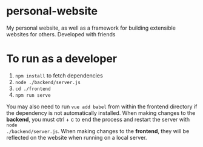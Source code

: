 # personal-website
My personal website, as well as a framework for building extensible websites for others. Developed with friends
 
# To run as a developer
<ol>
    <li><code>npm install</code> to fetch dependencies</li>
    <li><code>node ./backend/server.js</code></li>
    <li><code>cd ./frontend</code></li>
    <li><code>npm run serve</code></li>
</ol>

You may also need to run <code>vue add babel</code> from within the frontend directory if the dependency is not automatically installed.
When making changes to the <b>backend</b>, you must ctrl + c to end the process and restart the server with <code>node ./backend/server.js</code>.
When making changes to the <b>frontend</b>, they will be reflected on the website when running on a local server. 